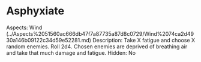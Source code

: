 # Asphyxiate

Aspects: Wind (../Aspects%2051560ac666db47f7a87735a87d8c0729/Wind%2074ca2d4930a146b09122c34d59e52281.md)
Description: Take X fatigue and choose X random enemies. Roll 2d4. Chosen enemies are deprived of breathing air and take that much damage and fatigue.
Hidden: No
